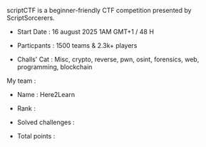 scriptCTF is a beginner-friendly CTF competition presented by ScriptSorcerers.

- Start Date : 16 august 2025 1AM GMT+1 / 48 H

- Particpants : 1500 teams & 2.3k+ players

- Challs' Cat : Misc, crypto, reverse, pwn, osint, forensics, web, programming, blockchain

My team : 
- Name : Here2Learn
  
- Rank :
  
- Solved challenges :
  
- Total points : 





